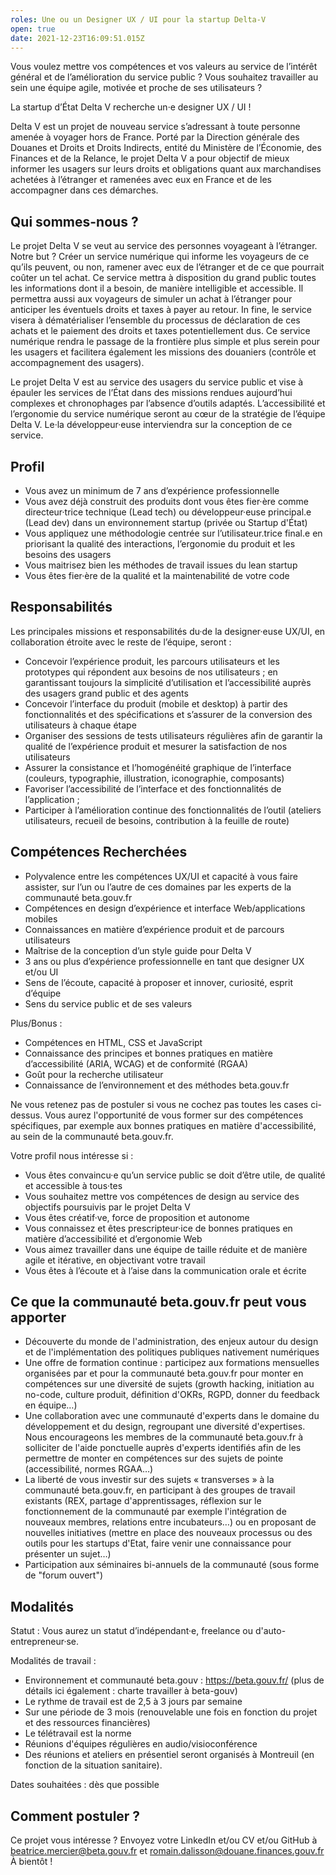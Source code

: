 ```yaml
---
roles: Une ou un Designer UX / UI pour la startup Delta-V
open: true
date: 2021-12-23T16:09:51.015Z
---
```

Vous voulez mettre vos compétences et vos valeurs au service de l’intérêt général et de l’amélioration du service public ? Vous souhaitez travailler au sein une équipe agile, motivée et proche de ses utilisateurs ?

La startup d’État Delta V recherche un·e designer UX / UI !

Delta V est un projet de nouveau service s’adressant à toute personne amenée à voyager hors de France. Porté par la Direction générale des Douanes et Droits et Droits Indirects, entité du Ministère de l’Économie, des Finances et de la Relance, le projet Delta V a pour objectif de mieux informer les usagers sur leurs droits et obligations quant aux marchandises achetées à l’étranger et ramenées avec eux en France et de les accompagner dans ces démarches.

## Qui sommes-nous ?
Le projet Delta V se veut au service des personnes voyageant à l’étranger. 
Notre but ? Créer un service numérique qui informe les voyageurs de ce qu’ils peuvent, ou non, ramener avec eux de l’étranger et de ce que pourrait coûter un tel achat. 
Ce service mettra à disposition du grand public toutes les informations dont il a besoin, de manière intelligible et accessible. Il permettra aussi aux voyageurs de simuler un achat à l’étranger pour anticiper les éventuels droits et taxes à payer au retour. 
In fine, le service visera à dématérialiser l’ensemble du processus de déclaration de ces achats et le paiement des droits et taxes potentiellement dus. Ce service numérique rendra le passage de la frontière plus simple et plus serein pour les usagers et facilitera également les missions des douaniers (contrôle et accompagnement des usagers).

Le projet Delta V est au service des usagers du service public et vise à épauler les services de l’État dans des missions rendues aujourd’hui complexes et chronophages par l’absence d’outils adaptés. L’accessibilité et l’ergonomie du service numérique seront au cœur de la stratégie de l’équipe Delta V. Le·la développeur·euse interviendra sur la conception de ce service.

## Profil
- Vous avez un minimum de 7 ans d’expérience professionnelle
- Vous avez déjà construit des produits dont vous êtes fier·ère comme directeur·trice technique (Lead tech) ou développeur·euse principal.e  (Lead dev) dans un environnement startup (privée ou Startup d'État)
- Vous appliquez une méthodologie centrée sur l’utilisateur.trice final.e en priorisant la qualité des interactions, l’ergonomie du produit et les besoins des usagers
- Vous maitrisez bien les méthodes de travail issues du lean startup
- Vous êtes fier·ère de la qualité et la maintenabilité de votre code 

## Responsabilités

Les principales missions et responsabilités du·de la designer·euse UX/UI, en collaboration étroite avec le reste de l’équipe, seront :
- Concevoir l’expérience produit, les parcours utilisateurs et les prototypes qui répondent aux besoins de nos utilisateurs ; en garantissant toujours la simplicité d’utilisation et l’accessibilité auprès des usagers grand public et des agents
- Concevoir l’interface du produit (mobile et desktop) à partir des fonctionnalités et des spécifications et s’assurer de la conversion des utilisateurs à chaque étape
- Organiser des sessions de tests utilisateurs régulières afin de garantir la qualité de l’expérience produit et mesurer la satisfaction de nos utilisateurs
- Assurer la consistance et l’homogénéité graphique de l’interface (couleurs, typographie, illustration, iconographie, composants)
- Favoriser l’accessibilité de l’interface et des fonctionnalités de l’application ;
- Participer à l’amélioration continue des fonctionnalités de l’outil (ateliers utilisateurs, recueil de besoins, contribution à la feuille de route)

## Compétences Recherchées

- Polyvalence entre les compétences UX/UI et capacité à vous faire assister, sur l’un ou l’autre de ces domaines par les experts de la communauté beta.gouv.fr
- Compétences en design d’expérience et interface Web/applications mobiles
- Connaissances en matière d’expérience produit et de parcours utilisateurs
- Maîtrise de la conception d’un style guide pour Delta V
- 3 ans ou plus d’expérience professionnelle en tant que designer UX et/ou UI
- Sens de l’écoute, capacité à proposer et innover, curiosité, esprit d’équipe
- Sens du service public et de ses valeurs

Plus/Bonus :
-	Compétences en HTML, CSS et JavaScript
-	Connaissance des principes et bonnes pratiques en matière d’accessibilité (ARIA, WCAG) et de conformité (RGAA)
-	Goût pour la recherche utilisateur
-	Connaissance de l’environnement et des méthodes beta.gouv.fr

Ne vous retenez pas de postuler si vous ne cochez pas toutes les cases ci-dessus. Vous aurez l'opportunité de vous former sur des compétences spécifiques, par exemple aux bonnes pratiques en matière d'accessibilité, au sein de la communauté beta.gouv.fr.

Votre profil nous intéresse si :
-	Vous êtes convaincu·e qu’un service public se doit d’être utile, de qualité et accessible à tous·tes
-	Vous souhaitez mettre vos compétences de design au service des objectifs poursuivis par le projet Delta V
-	Vous êtes créatif·ve, force de proposition et autonome
-	Vous connaissez et êtes prescripteur·ice de bonnes pratiques en matière d’accessibilité et d’ergonomie Web
-	Vous aimez travailler dans une équipe de taille réduite et de manière agile et itérative, en objectivant votre travail
-	Vous êtes à l’écoute et à l’aise dans la communication orale et écrite

## Ce que la communauté beta.gouv.fr peut vous apporter
- Découverte du monde de l'administration, des enjeux autour du design et de l'implémentation des politiques publiques nativement numériques
- Une offre de formation continue : participez aux formations mensuelles organisées par et pour la communauté beta.gouv.fr pour monter en compétences sur une diversité de sujets (growth hacking, initiation au no-code, culture produit, définition d'OKRs, RGPD, donner du feedback en équipe…) 
- Une collaboration avec une communauté d'experts dans le domaine du développement et du design, regroupant une diversité d'expertises. Nous encourageons les membres de la communauté beta.gouv.fr à solliciter de l'aide ponctuelle auprès d'experts identifiés afin de les permettre de monter en compétences sur des sujets de pointe (accessibilité, normes RGAA…) 
- La liberté de vous investir sur des sujets « transverses » à la communauté beta.gouv.fr, en participant à des groupes de travail existants (REX, partage d'apprentissages, réflexion sur le fonctionnement de la communauté par exemple l'intégration de nouveaux membres, relations entre incubateurs…) ou en proposant de nouvelles initiatives (mettre en place des nouveaux processus ou des outils pour les startups d'Etat, faire venir une connaissance pour présenter un sujet…) 
- Participation aux séminaires bi-annuels de la communauté (sous forme de "forum ouvert")

## Modalités

Statut : Vous aurez un statut d’indépendant·e, freelance ou d'auto-entrepreneur·se.

Modalités de travail :
- Environnement et communauté beta.gouv : https://beta.gouv.fr/ (plus de détails ici également : charte travailler à beta-gouv)
- Le rythme de travail est de 2,5 à 3 jours par semaine
- Sur une période de 3 mois (renouvelable une fois en fonction du projet et des ressources financières)
- Le télétravail est la norme
- Réunions d'équipes régulières en audio/visioconférence
- Des réunions et ateliers en présentiel seront organisés à Montreuil (en fonction de la situation sanitaire).

Dates souhaitées : dès que possible

## Comment postuler ?

Ce projet vous intéresse ? Envoyez votre LinkedIn et/ou CV et/ou GitHub à beatrice.mercier@beta.gouv.fr et romain.dalisson@douane.finances.gouv.fr 
À bientôt !
 
